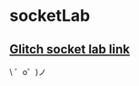 # socketLab
[Glitch socket lab link](https://glitch.com/edit/#!/join/401d85fe-9c62-4fb4-bd55-e613016321dd)
-------------------

\ ゜o゜)ノ
